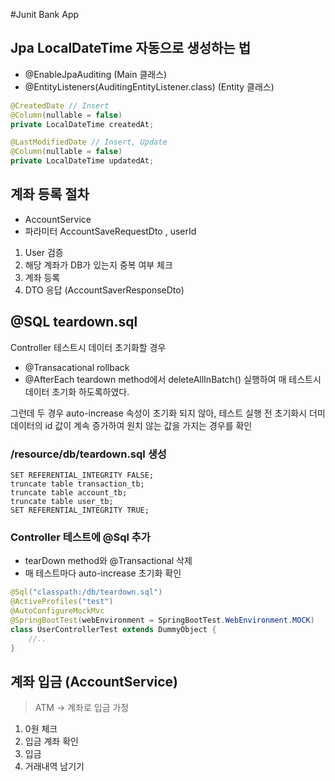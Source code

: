 #Junit Bank App

## Jpa LocalDateTime 자동으로 생성하는 법 
- @EnableJpaAuditing (Main 클래스)
- @EntityListeners(AuditingEntityListener.class) (Entity 클래스)

```java 
@CreatedDate // Insert
@Column(nullable = false)
private LocalDateTime createdAt;

@LastModifiedDate // Insert, Update
@Column(nullable = false)
private LocalDateTime updatedAt;
```

## 계좌 등록 절차
- AccountService
- 파라미터 AccountSaveRequestDto , userId 
1) User 검증 
2) 해당 계좌가 DB가 있는지 중복 여부 체크
3) 계좌 등록
4) DTO 응답 (AccountSaverResponseDto)

## @SQL teardown.sql 
Controller 테스트시 데이터 초기화할 경우 
- @Transacational rollback
- @AfterEach teardown method에서 deleteAllInBatch() 실행하여 매 테스트시 데이터 초기화 하도록하였다.

그런데 두 경우 auto-increase 속성이 초기화 되지 않아, 테스트 실행 전 초기화시 더미 데이터의 id 값이 계속 증가하여 
원치 않는 값을 가지는 경우를 확인

### /resource/db/teardown.sql 생성
``` 
SET REFERENTIAL_INTEGRITY FALSE;
truncate table transaction_tb;
truncate table account_tb;
truncate table user_tb;
SET REFERENTIAL_INTEGRITY TRUE;
```

### Controller 테스트에 @Sql 추가
- tearDown method와 @Transactional 삭제
- 매 테스트마다 auto-increase 초기화 확인
```java
@Sql("classpath:/db/teardown.sql")
@ActiveProfiles("test")
@AutoConfigureMockMvc
@SpringBootTest(webEnvironment = SpringBootTest.WebEnvironment.MOCK)
class UserControllerTest extends DummyObject {
    //..
}
```

## 계좌 입금 (AccountService)
> ATM -> 계좌로 입금 가정
1) 0원 체크
2) 입금 계좌 확인
3) 입금 
4) 거래내역 남기기
 